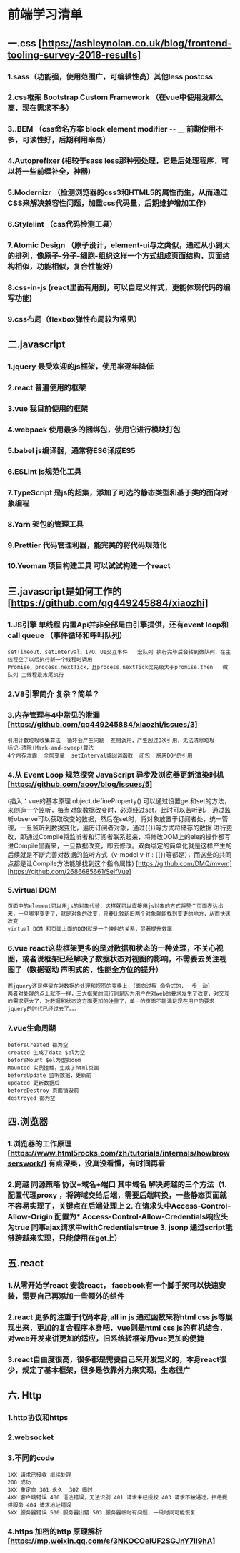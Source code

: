 # 前端学习清单
## 一.css  [https://ashleynolan.co.uk/blog/frontend-tooling-survey-2018-results]
  ### 1.sass（功能强，使用范围广，可编辑性高）其他less postcss
  ### 2.css框架 Bootstrap Custom Framework （在vue中使用没那么高，现在需求不多）
  ### 3..BEM （css命名方案 block element modifier -- __ 前期使用不多，可读性好，后期利用率高）
  ### 4.Autoprefixer (相较于sass less那种预处理，它是后处理程序，可以将一些前缀补全，神器)
  ### 5.Modernizr （检测浏览器的css3和HTML5的属性而生，从而通过CSS来解决兼容性问题，加重css代码量，后期维护增加工作）
  ### 6.Stylelint （css代码检测工具）
  ### 7.Atomic Design （原子设计，element-ui与之类似，通过从小到大的排列，像原子-分子-细胞-组织这样一个方式组成页面结构，页面结构相似，功能相似，复合性能好）
  ### 8.css-in-js (react里面有用到，可以自定义样式，更能体现代码的编写功能)
  ### 9.css布局（flexbox弹性布局较为常见）
## 二.javascript
  ### 1.jquery 最受欢迎的js框架，使用率逐年降低
  ### 2.react 普遍使用的框架
  ### 3.vue 我目前使用的框架
  ### 4.webpack 使用最多的捆绑包，使用它进行模块打包
  ### 5.babel js编译器，通常将ES6译成ES5
  ### 6.ESLint js规范化工具
  ### 7.TypeScript 是js的超集，添加了可选的静态类型和基于类的面向对象编程
  ### 8.Yarn 架包的管理工具
  ### 9.Prettier 代码管理利器，能完美的将代码规范化
  ### 10.Yeoman 项目构建工具 可以试试构建一个react
## 三.javascript是如何工作的 [https://github.com/qq449245884/xiaozhi]
  ### 1.JS引擎 单线程 内置Api并非全部是由引擎提供，还有event loop和call queue （事件循环和呼叫队列）
    setTimeout、setInterval、I/O、UI交互事件   宏队列 执行完毕后会转到微队列，在主线程空了以后执行新一个线程时调用
    Promise，process.nextTick，且process.nextTick优先级大于promise.then   微队列 主线程最末尾执行 
  ### 2.V8引擎简介 复杂？简单？
  ### 3.内存管理与4中常见的泄漏  [https://github.com/qq449245884/xiaozhi/issues/3]
    引用计数垃圾收集算法  循环会产生问题  互相调用，产生超过0次引用，无法清除垃圾
    标记-清除(Mark-and-sweep)算法
    4个内存泄露  全局变量  setInterval或回调函数  闭包  脱离DOM的引用
  ### 4.从 Event Loop 规范探究 JavaScript 异步及浏览器更新渲染时机 [https://github.com/aooy/blog/issues/5] 

  (插入：vue的基本原理 object.defineProperty() 可以通过设置get和set的方法，来创造一个监听，每当对象数据改变时，必须经过set，此时可以监听到。
  通过监听observe可以获取改变的数据，然后在set时，将对象放置于订阅者处，统一管理，一旦监听到数据变化，遍历订阅者对象，通过{{}}等方式将储存的数据
  进行更改，即通过Compile将监听者和订阅者联系起来，将修改DOM上的ele的操作都写进Compile里面来，一旦数据改变，即去修改。双向绑定的简单化就是这样产生的
  后续就是不断完善对数据的监听方式（v-model v-if : {{}}等都是），而这些的共同点都是让Compile方法能够找到这个指令属性) 
  [https://github.com/DMQ/mvvm] [https://github.com/2686685661/SelfVue]
  ### 5.virtual DOM 
    页面中的element可以用js的对象代替，这样就可以直接用js对象的方式将整个页面表达出来，一旦哪里变更了，就是对象的改变，只要比较新旧两个对象就能找到变更的地方，从而快速改变
    virtual DOM 和页面上面的DOM就是一个映射的关系，显著提升效率
  ### 6.vue react这些框架更多的是对数据和状态的一种处理，不关心视图，或者说框架已经解决了数据状态对视图的影响，不需要去关注视图了（数据驱动 声明式的，性能全方位的提升）
    而jquery还是停留在对数据的处理和视图的变换上，（面向过程 命令式的，一步一动）
    两者对处理的点上就不一样，三大框架的流行则是因为用户在对web的要求发生了改变，对交互的需求更大了，对数据和状态这方面更加的注重了，单一的页面不能满足现在用户的要求
    jquery的时代已经过去了。。。
  ### 7.vue生命周期 
    beforeCreated 都为空 
    created 生成了data $el为空
    beforeMount $el为虚拟dom 
    Mounted 实例挂载，生成了html页面  
    beforeUpdate 监听数据，更新前 
    updated 更新数据后 
    beforeDestroy 页面销毁前 
    destroyed 都为空
## 四.浏览器
  ### 1.浏览器的工作原理 [https://www.html5rocks.com/zh/tutorials/internals/howbrowserswork/] 有点深奥，没真没看懂，有时间再看
  ### 2.跨越  同源策略  协议+域名+端口 其中域名  解决跨越的三个方法（1.配置代理proxy ，将跨域交给后端，需要后端转换，一些静态页面就不容易实现了，关键点在后端处理上 2. 在请求头中Access-Control-Allow-Origin 配置为* Access-Control-Allow-Credentials响应头为true 同事ajax请求中withCredentials=true 3. jsonp 通过script能够跨越来实现，只能使用在get上）
## 五.react
  ### 1.从零开始学react 安装react， facebook有一个脚手架可以快速安装，需要自己再添加一些额外的组件
  ### 2.react 更多的注重于代码本身,all in js 通过函数来将html css js等展现出来，更加的复合程序本身吧，vue则是html css js的有机结合，对web开发来讲更加的适应，旧系统转框架用vue更加的便捷
  ### 3.react自由度很高，很多都是需要自己来开发定义的，本身react很少，规定了基本框架，很多是依靠外力来实现，生态很广
## 六. Http
  ### 1.http协议和https
  ### 2.websocket
  ### 3.不同的code
    1XX 请求已接收 继续处理
    200 成功
    3XX 重定向 301 永久  302 临时
    4XX 客户端错误 400 语法错误，无法识别 401 请求未经授权 403 请求不被通过，拒绝提供服务 404 请求地址错误
    5XX 服务器错误 500 服务器出错 503 服务器临时有问题，一段时间可能恢复
  ### 4.https 加密的http 原理解析 [https://mp.weixin.qq.com/s/3NKOCOeIUF2SGJnY7II9hA]